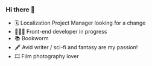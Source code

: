 ### Hi there 👋

<!--
**nofsys/nofsys** is a ✨ _special_ ✨ repository because its `README.md` (this file) appears on your GitHub profile.

Here are some ideas to get you started:

- 🔭 I’m currently working on ...
- 🌱 I’m currently learning ...
- 👯 I’m looking to collaborate on ...
- 🤔 I’m looking for help with ...
- 💬 Ask me about ...
- 📫 How to reach me: ...
- 😄 Pronouns: ...
- ⚡ Fun fact: ...
-->

- 🗓 Localization Project Manager looking for a change
- 👩🏻‍💻 Front-end developer in progress
- 📚 Bookworm
- 🖋 Avid writer / sci-fi and fantasy are my passion!
- 🎞 Film photography lover
